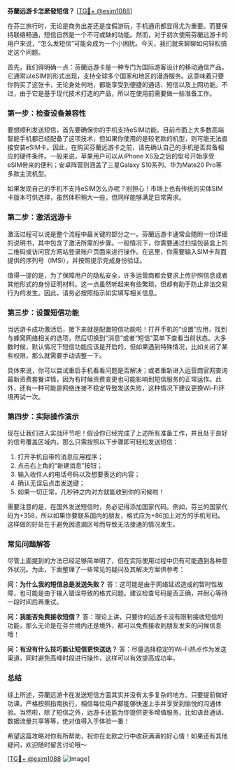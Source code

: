 **芬蘭远游卡怎麽發短信？** [[TG💪+ @esim1088](https://t.me/s/esim1088)]

在芬兰旅行时，无论是商务出差还是度假游玩，手机通讯都显得尤为重要。而要保持联络畅通，短信自然是一个不可或缺的功能。然而，对于初次使用芬蘭远游卡的用户来说，“怎么发短信”可能会成为一个小困扰。今天，我们就来聊聊如何轻松搞定这个问题。

首先，我们得明确一点：芬蘭远游卡是一种专门为国际游客设计的移动通信产品，它通常以eSIM的形式出现，支持全球多个国家和地区的漫游服务。这意味着只要你购买了这张卡，无论身处何地，都能享受到便捷的通话、短信以及上网功能。不过，由于它是基于现代技术打造的产品，所以在使用前需要做一些准备工作。

### **第一步：检查设备兼容性**
要想顺利发送短信，首先要确保你的手机支持eSIM功能。目前市面上大多数高端智能手机都已经配备了这项技术，但如果你使用的是较老款的机型，则可能无法直接安装eSIM卡。因此，在购买芬蘭远游卡之前，请先确认自己的手机是否具备相应的硬件条件。一般来说，苹果用户可以从iPhone XS及之后的型号开始享受eSIM带来的便利；安卓阵营则涵盖了三星Galaxy S10系列、华为Mate20 Pro等多款主流机型。

如果发现自己的手机不支持eSIM怎么办呢？别担心！市场上也有传统的实体SIM卡版本可供选择，虽然体积稍大一些，但同样能够满足日常需求。

### **第二步：激活远游卡**
激活过程可以说是整个流程中最关键的部分之一。芬蘭远游卡通常会随附一份详细的说明书，其中包含了激活所需的步骤。一般情况下，你需要通过扫描包装盒上的二维码或访问官方网站登录账户页面来进行操作。在这里，你需要输入SIM卡背面提供的序列号（IMSI），并按照提示完成身份验证。

值得一提的是，为了保障用户的隐私安全，许多运营商都会要求上传护照信息或者其他形式的身份证明材料。这一点虽然听起来有些繁琐，但却有助于防止非法交易行为的发生。因此，请务必按照指示如实填写相关信息。

### **第三步：设置短信功能**
当远游卡成功激活后，接下来就是配置短信功能啦！打开手机的“设置”应用，找到与蜂窝网络相关的选项，然后切换到“消息”或者“短信”菜单下查看当前状态。大多数时候，默认情况下短信功能应该是开启的，但如果遇到特殊情况，比如关闭了某些权限，那么就需要手动调整一下。

具体来说，你可以尝试重启手机看看问题是否解决；或者重新进入运营商官网查询最新资费套餐详情，因为有时候资费变更也可能影响到短信服务的正常运作。此外，还有一种可能是网络连接不稳定导致发送失败，这种情况下建议更换Wi-Fi环境再试一次。

### **第四步：实际操作演示**
现在让我们进入实战环节吧！假设你已经完成了上述所有准备工作，并且处于良好的信号覆盖区域内，那么只需按照以下步骤即可轻松发送短信：

1. 打开手机自带的消息应用程序；
2. 点击右上角的“新建消息”按钮；
3. 输入收件人的电话号码以及想要表达的内容；
4. 确认无误后点击发送键；
5. 如果一切正常，几秒钟之内对方就能收到你的问候啦！

需要注意的是，在国外发送短信时，务必记得添加国家代码。例如，芬兰的国家代码为+358，所以如果你要联系国内的朋友，格式应为+86加上对方的手机号码。这样做的好处在于避免因遗漏区号而导致无法接通的情况发生。

### **常见问题解答**
尽管上面提到的方法已经足够简单明了，但在实际使用过程中仍有可能遇到各种意外状况。为此，下面整理了一些常见的疑问及其解决方案供参考：

**问：为什么我的短信总是发送失败？**
答：这可能是由于网络延迟造成的暂时性故障，也可能是由于输入错误导致的格式问题。建议检查号码是否正确，并耐心等待一段时间后再重试。

**问：我能否免费接收短信？**
答：理论上讲，只要你的远游卡没有限制接收短信的功能，那么无论是在芬兰境内还是境外，都可以免费接收到朋友发来的问候信息哦！

**问：有没有什么技巧能让短信更快送达？**
答：尽量选择稳定的Wi-Fi热点作为发送渠道，同时避免高峰时段进行操作，这样可以有效提高成功率。

### **总结**
综上所述，芬蘭远游卡在发送短信方面其实并没有太多复杂的地方。只要提前做好功课，严格按照指南执行，相信每位用户都能够快速上手并享受到愉悦的沟通体验。当然啦，除了短信之外，远游卡还能为你提供更多增值服务，比如语音通话、数据流量共享等等，绝对值得入手体验一番！

希望这篇攻略对你有所帮助，祝你在北欧之行中收获满满的好心情！如果还有其他疑问，欢迎随时留言讨论哦～

[[TG💪+ @esim1088](https://t.me/s/esim1088) ![Image](https://i.postimg.cc/4NQfJmqS/Snipaste-2025-05-13-00-14-12.png)]